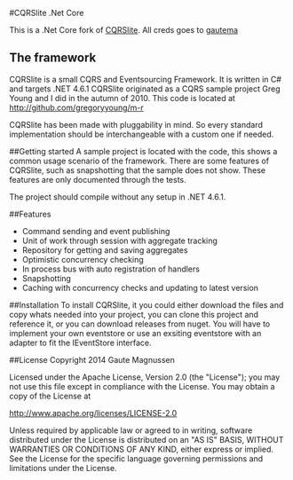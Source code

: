 #CQRSlite .Net Core

This is a .Net Core fork of [CQRSlite](https://github.com/gautema/CQRSlite). All creds goes to [gautema](https://github.com/gautema)

## The framework
CQRSlite is a small CQRS and Eventsourcing Framework. It is written in C# and targets .NET 4.6.1 CQRSlite originated as a CQRS sample project Greg Young and I did in the autumn of 2010.
This code is located at http://github.com/gregoryyoung/m-r

CQRSlite has been made with pluggability in mind. So every standard implementation should be interchangeable with a custom one if needed.

##Getting started
A sample project is located with the code, this shows a common usage scenario of the framework. There are some features of CQRSlite, such as snapshotting that the sample does not show. These features are only documented through the tests.

The project should compile without any setup in .NET 4.6.1.

##Features
* Command sending and event publishing
* Unit of work through session with aggregate tracking
* Repository for getting and saving aggregates
* Optimistic concurrency checking
* In process bus with auto registration of handlers
* Snapshotting
* Caching with concurrency checks and updating to latest version

##Installation
To install CQRSlite, it you could either download the files and copy whats needed into your project, you can clone this project and reference it, or you can download releases from nuget. You will have to implement your own eventstore or use an exsiting eventstore with an adapter to fit the IEventStore interface.

##License
Copyright 2014 Gaute Magnussen

Licensed under the Apache License, Version 2.0 (the "License");
you may not use this file except in compliance with the License.
You may obtain a copy of the License at

   http://www.apache.org/licenses/LICENSE-2.0

Unless required by applicable law or agreed to in writing, software
distributed under the License is distributed on an "AS IS" BASIS,
WITHOUT WARRANTIES OR CONDITIONS OF ANY KIND, either express or implied.
See the License for the specific language governing permissions and
limitations under the License.
